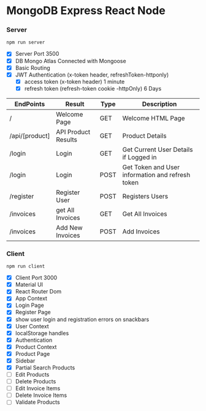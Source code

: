 # MongoDB Express React Node

### Server

`npm run server`

- [x] Server Port 3500
- [x] DB Mongo Atlas Connected with Mongoose
- [x] Basic Routing
- [x] JWT Authentication (x-token header, refreshToken-httponly)
  - [x] access token (x-token header) 1 minute
  - [x] refresh token (refresh-token cookie -httpOnly) 6 Days

| EndPoints      | Result              | Type | Description                                      |
| -------------- | ------------------- | ---- | ------------------------------------------------ |
| /              | Welcome Page        | GET  | Welcome HTML Page                                |
| /api/[product] | API Product Results | GET  | Product Details                                  |
| /login         | Login               | GET  | Get Current User Details if Logged in            |
| /login         | Login               | POST | Get Token and User information and refresh token |
| /register      | Register User       | POST | Registers Users                                  |
| /invoices      | get All Invoices    | GET  | Get All Invoices                                 |
| /invoices      | Add New Invoices    | POST | Add Invoices                                     |

### Client

`npm run client`

- [x] Client Port 3000
- [x] Material UI
- [x] React Router Dom
- [x] App Context
- [x] Login Page
- [x] Register Page
- [x] show user login and registration errors on snackbars
- [x] User Context
- [x] localStorage handles
- [x] Authentication
- [x] Product Context
- [x] Product Page
- [x] Sidebar
- [x] Partial Search Products
- [ ] Edit Products
- [ ] Delete Products
- [ ] Edit Invoice Items
- [ ] Delete Invoice Items
- [ ] Validate Products
